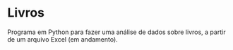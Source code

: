 # Livros
Programa em Python para fazer uma análise de dados sobre livros, a partir de um arquivo Excel (em andamento).

